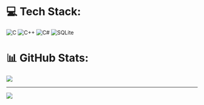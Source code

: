 # 💻 Tech Stack:
![C](https://img.shields.io/badge/c-%2300599C.svg?style=for-the-badge&logo=c&logoColor=white) ![C++](https://img.shields.io/badge/c++-%2300599C.svg?style=for-the-badge&logo=c%2B%2B&logoColor=white) ![C#](https://img.shields.io/badge/c%23-%23239120.svg?style=for-the-badge&logo=csharp&logoColor=white) ![SQLite](https://img.shields.io/badge/sqlite-%2307405e.svg?style=for-the-badge&logo=sqlite&logoColor=white)

# 📊 GitHub Stats:
![](https://github-readme-stats.vercel.app/api/top-langs/?username=j32-benz&theme=dark&hide_border=true&include_all_commits=false&count_private=false&layout=compact)

---
[![](https://visitcount.itsvg.in/api?id=j32-benz&icon=7&color=12)](https://visitcount.itsvg.in)

<!-- Proudly created with GPRM ( https://gprm.itsvg.in ) -->
